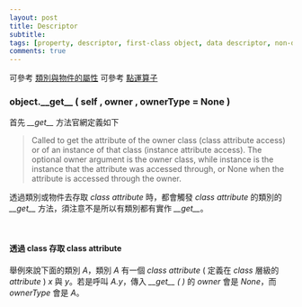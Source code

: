 ```yaml
---
layout: post
title: Descriptor
subtitle: 
tags: [property, descriptor, first-class object, data descriptor, non-data descriptor]
comments: true
---
```


可參考 <a href="../2022-11-23-class-instance-attribute/">類別與物件的屬性</a>
可參考 <a href="../2024-01-18-dot-operator/">點運算子</a>

### object.\_\_get__ ( self , owner , ownerType = None )

首先 <i>\_\_get__</i> 方法官網定義如下

> Called to get the attribute of the owner class (class attribute access) or of an instance of that class (instance attribute access). The optional owner argument is the owner class, while instance is the instance that the attribute was accessed through, or None when the attribute is accessed through the owner.

透過類別或物件去存取 <i>class attribute</i> 時，都會觸發 <i>class attribute</i> 的類別的 <i>\_\_get__</i> 方法，須注意不是所以有類別都有實作 <i>\_\_get__</i>。

<br/>

#### 透過 class 存取 class attribute

舉例來說下面的類別 <i>A</i>，類別 <i>A</i> 有一個 <i>class attribute</i> ( 定義在 <i>class</i> 層級的 <i>attribute</i> ) <i>x</i> 與 <i>y</i>。若是呼叫 <i>A.y</i>，傳入 <i>\_\_get__ ( )</i> 的 <i>owner</i> 會是 <i>None</i>，而 <i>ownerType</i> 會是 <i>A</i>。

